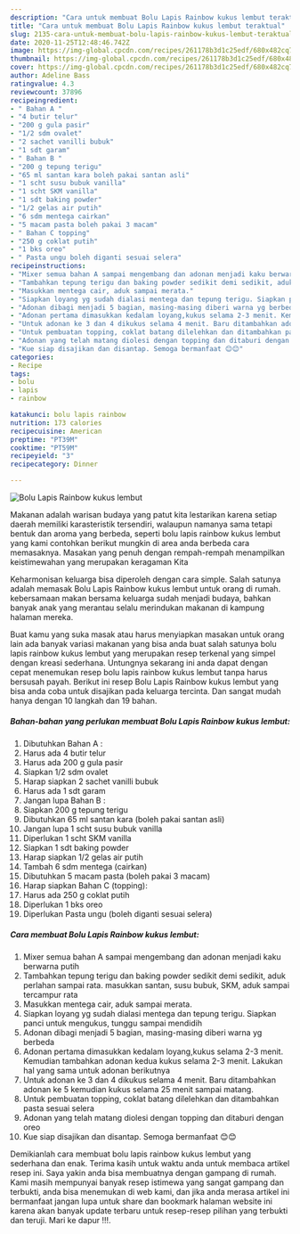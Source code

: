 ```yaml
---
description: "Cara untuk membuat Bolu Lapis Rainbow kukus lembut teraktual"
title: "Cara untuk membuat Bolu Lapis Rainbow kukus lembut teraktual"
slug: 2135-cara-untuk-membuat-bolu-lapis-rainbow-kukus-lembut-teraktual
date: 2020-11-25T12:48:46.742Z
image: https://img-global.cpcdn.com/recipes/261178b3d1c25edf/680x482cq70/bolu-lapis-rainbow-kukus-lembut-foto-resep-utama.jpg
thumbnail: https://img-global.cpcdn.com/recipes/261178b3d1c25edf/680x482cq70/bolu-lapis-rainbow-kukus-lembut-foto-resep-utama.jpg
cover: https://img-global.cpcdn.com/recipes/261178b3d1c25edf/680x482cq70/bolu-lapis-rainbow-kukus-lembut-foto-resep-utama.jpg
author: Adeline Bass
ratingvalue: 4.3
reviewcount: 37896
recipeingredient:
- " Bahan A "
- "4 butir telur"
- "200 g gula pasir"
- "1/2 sdm ovalet"
- "2 sachet vanilli bubuk"
- "1 sdt garam"
- " Bahan B "
- "200 g tepung terigu"
- "65 ml santan kara boleh pakai santan asli"
- "1 scht susu bubuk vanilla"
- "1 scht SKM vanilla"
- "1 sdt baking powder"
- "1/2 gelas air putih"
- "6 sdm mentega cairkan"
- "5 macam pasta boleh pakai 3 macam"
- " Bahan C topping"
- "250 g coklat putih"
- "1 bks oreo"
- " Pasta ungu boleh diganti sesuai selera"
recipeinstructions:
- "Mixer semua bahan A sampai mengembang dan adonan menjadi kaku berwarna putih"
- "Tambahkan tepung terigu dan baking powder sedikit demi sedikit, aduk perlahan sampai rata. masukkan santan, susu bubuk, SKM, aduk sampai tercampur rata"
- "Masukkan mentega cair, aduk sampai merata."
- "Siapkan loyang yg sudah dialasi mentega dan tepung terigu. Siapkan panci untuk mengukus, tunggu sampai mendidih"
- "Adonan dibagi menjadi 5 bagian, masing-masing diberi warna yg berbeda"
- "Adonan pertama dimasukkan kedalam loyang,kukus selama 2-3 menit. Kemudian tambahkan adonan kedua kukus selama 2-3 menit. Lakukan hal yang sama untuk adonan berikutnya"
- "Untuk adonan ke 3 dan 4 dikukus selama 4 menit. Baru ditambahkan adonan ke 5 kemudian kukus selama 25 menit sampai matang."
- "Untuk pembuatan topping, coklat batang dilelehkan dan ditambahkan pasta sesuai selera"
- "Adonan yang telah matang diolesi dengan topping dan ditaburi dengan oreo"
- "Kue siap disajikan dan disantap. Semoga bermanfaat 😊😊"
categories:
- Recipe
tags:
- bolu
- lapis
- rainbow

katakunci: bolu lapis rainbow 
nutrition: 173 calories
recipecuisine: American
preptime: "PT39M"
cooktime: "PT59M"
recipeyield: "3"
recipecategory: Dinner

---
```



![Bolu Lapis Rainbow kukus lembut](https://img-global.cpcdn.com/recipes/261178b3d1c25edf/680x482cq70/bolu-lapis-rainbow-kukus-lembut-foto-resep-utama.jpg)

Makanan adalah warisan budaya yang patut kita lestarikan karena setiap daerah memiliki karasteristik tersendiri, walaupun namanya sama tetapi bentuk dan aroma yang berbeda, seperti bolu lapis rainbow kukus lembut yang kami contohkan berikut mungkin di area anda berbeda cara memasaknya. Masakan yang penuh dengan rempah-rempah menampilkan keistimewahan yang merupakan keragaman Kita



Keharmonisan keluarga bisa diperoleh dengan cara simple. Salah satunya adalah memasak Bolu Lapis Rainbow kukus lembut untuk orang di rumah. kebersamaan makan bersama keluarga sudah menjadi budaya, bahkan banyak anak yang merantau selalu merindukan makanan di kampung halaman mereka.

Buat kamu yang suka masak atau harus menyiapkan masakan untuk orang lain ada banyak variasi makanan yang bisa anda buat salah satunya bolu lapis rainbow kukus lembut yang merupakan resep terkenal yang simpel dengan kreasi sederhana. Untungnya sekarang ini anda dapat dengan cepat menemukan resep bolu lapis rainbow kukus lembut tanpa harus bersusah payah.
Berikut ini resep Bolu Lapis Rainbow kukus lembut yang bisa anda coba untuk disajikan pada keluarga tercinta. Dan sangat mudah hanya dengan 10 langkah dan 19 bahan.


<!--inarticleads1-->

##### Bahan-bahan yang perlukan membuat Bolu Lapis Rainbow kukus lembut:

1. Dibutuhkan  Bahan A :
1. Harus ada 4 butir telur
1. Harus ada 200 g gula pasir
1. Siapkan 1/2 sdm ovalet
1. Harap siapkan 2 sachet vanilli bubuk
1. Harus ada 1 sdt garam
1. Jangan lupa  Bahan B :
1. Siapkan 200 g tepung terigu
1. Dibutuhkan 65 ml santan kara (boleh pakai santan asli)
1. Jangan lupa 1 scht susu bubuk vanilla
1. Diperlukan 1 scht SKM vanilla
1. Siapkan 1 sdt baking powder
1. Harap siapkan 1/2 gelas air putih
1. Tambah 6 sdm mentega (cairkan)
1. Dibutuhkan 5 macam pasta (boleh pakai 3 macam)
1. Harap siapkan  Bahan C (topping):
1. Harus ada 250 g coklat putih
1. Diperlukan 1 bks oreo
1. Diperlukan  Pasta ungu (boleh diganti sesuai selera)




<!--inarticleads2-->

##### Cara membuat  Bolu Lapis Rainbow kukus lembut:

1. Mixer semua bahan A sampai mengembang dan adonan menjadi kaku berwarna putih
1. Tambahkan tepung terigu dan baking powder sedikit demi sedikit, aduk perlahan sampai rata. masukkan santan, susu bubuk, SKM, aduk sampai tercampur rata
1. Masukkan mentega cair, aduk sampai merata.
1. Siapkan loyang yg sudah dialasi mentega dan tepung terigu. Siapkan panci untuk mengukus, tunggu sampai mendidih
1. Adonan dibagi menjadi 5 bagian, masing-masing diberi warna yg berbeda
1. Adonan pertama dimasukkan kedalam loyang,kukus selama 2-3 menit. Kemudian tambahkan adonan kedua kukus selama 2-3 menit. Lakukan hal yang sama untuk adonan berikutnya
1. Untuk adonan ke 3 dan 4 dikukus selama 4 menit. Baru ditambahkan adonan ke 5 kemudian kukus selama 25 menit sampai matang.
1. Untuk pembuatan topping, coklat batang dilelehkan dan ditambahkan pasta sesuai selera
1. Adonan yang telah matang diolesi dengan topping dan ditaburi dengan oreo
1. Kue siap disajikan dan disantap. Semoga bermanfaat 😊😊




Demikianlah cara membuat bolu lapis rainbow kukus lembut yang sederhana dan enak. Terima kasih untuk waktu anda untuk membaca artikel resep ini. Saya yakin anda bisa membuatnya dengan gampang di rumah. Kami masih mempunyai banyak resep istimewa yang sangat gampang dan terbukti, anda bisa menemukan di web kami, dan jika anda merasa artikel ini bermanfaat jangan lupa untuk share dan bookmark halaman website ini karena akan banyak update terbaru untuk resep-resep pilihan yang terbukti dan teruji. Mari ke dapur !!!. 
